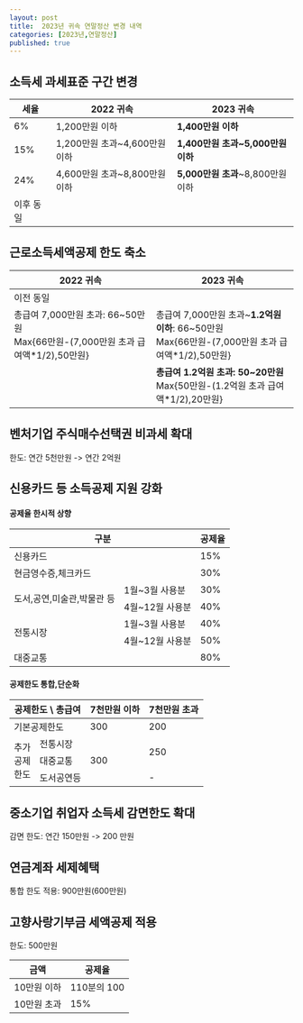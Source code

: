 ```yaml
---
layout: post
title:  2023년 귀속 연말정산 변경 내역
categories: [2023년,연말정산]
published: true
---
```


## 소득세 과세표준 구간 변경

|세율|2022 귀속|2023 귀속|
|---|---------|---------|
|6%|1,200만원 이하|**1,400만원 이하**|
|15%|1,200만원 초과~4,600만원 이하|**1,400만원 초과~5,000만원 이하**|
|24%|4,600만원 초과~8,800만원 이하|**5,000만원 초과**~8,800만원 이하|
|이후 동일|||

## 근로소득세액공제 한도 축소

|2022 귀속|2023 귀속|
|---------|---------|
|이전 동일||
|총급여 7,000만원 초과: 66~50만원<br>Max{66만원-(7,000만원 초과 급여액*1/2),50만원}|총급여 7,000만원 초과~**1.2억원 이하**: 66~50만원<br>Max{66만원-(7,000만원 초과 급여액*1/2),50만원} |
||**총급여 1.2억원 초과: 50~20만원**<br>Max{50만원-(1.2억원 초과 급여액*1/2),20만원} |

## 벤처기업 주식매수선택권 비과세 확대 
한도: 연간 5천만원 -> 연간 2억원 

## 신용카드 등 소득공제 지원 강화 

#### 공제율 한시적 상향

<table>
  <thead>
    <th colspan="2">구분</th>
    <th>공제율</th>
  </thead>  
  <tr>
    <td colspan="2">신용카드</td>
    <td>15%</td>
  </tr>
  <tr>
    <td colspan="2">현금영수증,체크카드</td>
    <td>30%</td>
  </tr>
  <tr>
    <td rowspan="2">도서,공연,미술관,박물관 등</td>
    <td>1월~3월 사용분</td>
    <td>30%</td>
  </tr>
  <tr>
    <td>4월~12월 사용분</td>
    <td>40%</td>
  </tr>
  <tr>
    <td rowspan="2">전통시장</td>
    <td>1월~3월 사용분</td>
    <td>40%</td>
  </tr>
  <tr>
    <td>4월~12월 사용분</td>
    <td>50%</td>
  </tr>
  <tr>
    <td colspan="2">대중교통</td>
    <td>80%</td>
  </tr>  
</table>


#### 공제한도 통합,단순화 

<table>
  <thead>
    <th colspan="2">공제한도 \ 총급여</th>
    <th>7천만원 이하</th>
    <th>7천만원 초과</th>
  </thead>  
  <tr>
    <td colspan="2">기본공제한도</td>
    <td>300</td>
    <td>200</td>
  </tr>
  <tr>
    <td rowspan="3">추가<br>공제<br>한도</td>
    <td>전통시장</td>
    <td rowspan="3">300</td>
    <td rowspan="2">250</td>
  </tr>
  <tr>
    <td>대중교통</td>
  </tr>
  <tr>
    <td>도서공연등</td>
    <td>-</td>
  </tr>
</table>

## 중소기업 취업자 소득세 감면한도 확대
감면 한도: 연간 150만원 -> 200 만원

## 연금계좌 세제혜택
통합 한도 적용: 900만원(600만원)

## 고향사랑기부금 세액공제 적용
한도: 500만원  

|금액|공제율|
|---------|---------|
|10만원 이하|110분의 100|
|10만원 초과|15%|

